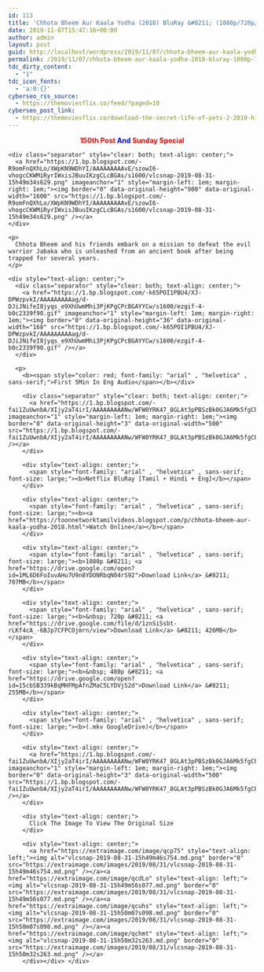 ```yaml
---
id: 113
title: 'Chhota Bheem Aur Kaala Yodha (2018) BluRay &#8211; (1080p/720p/480p) &#8211; Multi Aud [Tamil + Hindi + Eng] &#8211; x264 &#8211; (700MB/400MB/250MB)'
date: 2019-11-07T15:47:16+00:00
author: admin
layout: post
guid: http://localhost/wordpress/2019/11/07/chhota-bheem-aur-kaala-yodha-2018-bluray-1080p-720p-480p-multi-aud-tamil-hindi-eng-x264-700mb-400mb-250mb/
permalink: /2019/11/07/chhota-bheem-aur-kaala-yodha-2018-bluray-1080p-720p-480p-multi-aud-tamil-hindi-eng-x264-700mb-400mb-250mb/
tdc_dirty_content:
  - "1"
tdc_icon_fonts:
  - 'a:0:{}'
cyberseo_rss_source:
  - https://themoviesflix.co/feed/?paged=10
cyberseo_post_link:
  - https://themoviesflix.co/download-the-secret-life-of-pets-2-2019-hindi-english-480p-720p-1080p/
---
```

<div dir="ltr" style="text-align: left;" trbidi="on">
  <div dir="ltr" style="text-align: left;" trbidi="on">
    <div class="separator" style="clear: both; text-align: center;">
      <span style="color: red; font-family: "arial" , "helvetica" , sans-serif;"><b><span style="color: red;">150th Post </span><span style="color: blue;">And </span><span style="color: red;">Sunday Special</span></b></span>
    </div>
    
    <div class="separator" style="clear: both; text-align: center;">
      <a href="https://1.bp.blogspot.com/-R9omFnQXhLo/XWpKN9WDhYI/AAAAAAAAAvE/szowI6-vhogcCKWMiRyrIWxisJBuuIKzgCLcBGAs/s1600/vlcsnap-2019-08-31-15h49m34s629.png" imageanchor="1" style="margin-left: 1em; margin-right: 1em;"><img border="0" data-original-height="900" data-original-width="1600" src="https://1.bp.blogspot.com/-R9omFnQXhLo/XWpKN9WDhYI/AAAAAAAAAvE/szowI6-vhogcCKWMiRyrIWxisJBuuIKzgCLcBGAs/s1600/vlcsnap-2019-08-31-15h49m34s629.png" /></a>
    </div>
    
    <p>
      Chhota Bheem and his friends embark on a mission to defeat the evil warrior Jabaka who is unleashed from an ancient book after being trapped for several years.
    </p>
    
    <div style="text-align: center;">
      <div class="separator" style="clear: both; text-align: center;">
        <a href="https://1.bp.blogspot.com/-k65POI1PBU4/XJ-DPWzpvkI/AAAAAAAAAag/d-DJiJNifeI8jyqs_e9XhUwmMhi3PjKPgCPcBGAYYCw/s1600/ezgif-4-b0c2339f90.gif" imageanchor="1" style="margin-left: 1em; margin-right: 1em;"><img border="0" data-original-height="36" data-original-width="168" src="https://1.bp.blogspot.com/-k65POI1PBU4/XJ-DPWzpvkI/AAAAAAAAAag/d-DJiJNifeI8jyqs_e9XhUwmMhi3PjKPgCPcBGAYYCw/s1600/ezgif-4-b0c2339f90.gif" /></a>
      </div>
      
      <p>
        <b><span style="color: red; font-family: "arial" , "helvetica" , sans-serif;">First 5Min In Eng Audio</span></b></div> 
        
        <div class="separator" style="clear: both; text-align: center;">
          <a href="https://1.bp.blogspot.com/-fai1ZuUwnbA/XIjy2aT4irI/AAAAAAAAANw/WFW0YRK47_8GLAt3pPBSzBk0GJA6Mk5fgCPcBGAYYCw/s1600/torrborder.gif" imageanchor="1" style="margin-left: 1em; margin-right: 1em;"><img border="0" data-original-height="3" data-original-width="500" src="https://1.bp.blogspot.com/-fai1ZuUwnbA/XIjy2aT4irI/AAAAAAAAANw/WFW0YRK47_8GLAt3pPBSzBk0GJA6Mk5fgCPcBGAYYCw/s1600/torrborder.gif" /></a>
        </div>
        
        <div style="text-align: center;">
          <span style="font-family: "arial" , "helvetica" , sans-serif; font-size: large;"><b>Netflix BluRay [Tamil + Hindi + Eng]</b></span>
        </div>
        
        <div style="text-align: center;">
          <span style="font-family: "arial" , "helvetica" , sans-serif; font-size: large;"><b><a href="https://toonnetworktamilvideos.blogspot.com/p/chhota-bheem-aur-kaala-yodha-2018.html">Watch Online</a></b></span>
        </div>
        
        <div style="text-align: center;">
          <span style="font-family: "arial" , "helvetica" , sans-serif; font-size: large;"><b>1080p &#8211; <a href="https://drive.google.com/open?id=1ML6D6FoIuvAHu7U9n8YDONRbqN04rS92">Download Link</a> &#8211; 707MB</b></span>
        </div>
        
        <div style="text-align: center;">
          <span style="font-family: "arial" , "helvetica" , sans-serif; font-size: large;"><b>&nbsp; 720p &#8211; <a href="https://drive.google.com/file/d/1znSiSsbt-rLKf4cA_-6BJp7CFPCOjmrn/view">Download Link</a> &#8211; 426MB</b></span>
        </div>
        
        <div style="text-align: center;">
          <span style="font-family: "arial" , "helvetica" , sans-serif; font-size: large;"><b>&nbsp; 480p &#8211; <a href="https://drive.google.com/open?id=15cbSB339kBqMHFMpAfnZMaC5LYDVjS2d">Download Link</a> &#8211; 255MB</b></span>
        </div>
        
        <div style="text-align: center;">
          <span style="font-family: "arial" , "helvetica" , sans-serif; font-size: large;"><b>(.mkv GoogleDrive)</b></span>
        </div>
        
        <div style="text-align: center;">
          <a href="https://1.bp.blogspot.com/-fai1ZuUwnbA/XIjy2aT4irI/AAAAAAAAANw/WFW0YRK47_8GLAt3pPBSzBk0GJA6Mk5fgCPcBGAYYCw/s1600/torrborder.gif" imageanchor="1" style="margin-left: 1em; margin-right: 1em;"><img border="0" data-original-height="3" data-original-width="500" src="https://1.bp.blogspot.com/-fai1ZuUwnbA/XIjy2aT4irI/AAAAAAAAANw/WFW0YRK47_8GLAt3pPBSzBk0GJA6Mk5fgCPcBGAYYCw/s1600/torrborder.gif" /></a>
        </div>
        
        <div style="text-align: center;">
          Click The Image To View The Original Size
        </div>
        
        <div style="text-align: center;">
          <a href="https://extraimage.com/image/qcp75" style="text-align: left;"><img alt="vlcsnap-2019-08-31-15h49m46s754.md.png" border="0" src="https://extraimage.com/images/2019/08/31/vlcsnap-2019-08-31-15h49m46s754.md.png" /></a><a href="https://extraimage.com/image/qcdLo" style="text-align: left;"><img alt="vlcsnap-2019-08-31-15h49m56s077.md.png" border="0" src="https://extraimage.com/images/2019/08/31/vlcsnap-2019-08-31-15h49m56s077.md.png" /></a><a href="https://extraimage.com/image/qcuhs" style="text-align: left;"><img alt="vlcsnap-2019-08-31-15h50m07s098.md.png" border="0" src="https://extraimage.com/images/2019/08/31/vlcsnap-2019-08-31-15h50m07s098.md.png" /></a><a href="https://extraimage.com/image/qchmt" style="text-align: left;"><img alt="vlcsnap-2019-08-31-15h50m32s263.md.png" border="0" src="https://extraimage.com/images/2019/08/31/vlcsnap-2019-08-31-15h50m32s263.md.png" /></a>
        </div></div> </div>